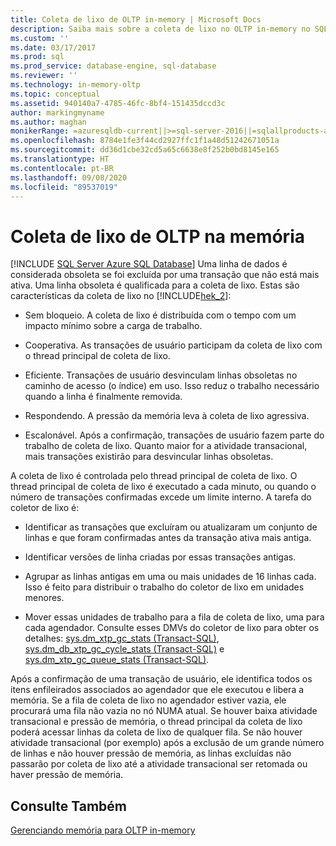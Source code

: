 ```yaml
---
title: Coleta de lixo de OLTP in-memory | Microsoft Docs
description: Saiba mais sobre a coleta de lixo no OLTP in-memory no SQL Server. Se uma transação que não está mais ativa excluir uma linha, ela estará sujeita à coleta de lixo.
ms.custom: ''
ms.date: 03/17/2017
ms.prod: sql
ms.prod_service: database-engine, sql-database
ms.reviewer: ''
ms.technology: in-memory-oltp
ms.topic: conceptual
ms.assetid: 940140a7-4785-46fc-8bf4-151435dccd3c
author: markingmyname
ms.author: maghan
monikerRange: =azuresqldb-current||>=sql-server-2016||=sqlallproducts-allversions||>=sql-server-linux-2017||=azuresqldb-mi-current
ms.openlocfilehash: 8784e1fe3f44cd2927ffc1f1a48d51242671051a
ms.sourcegitcommit: dd36d1cbe32cd5a65c6638e8f252b0bd8145e165
ms.translationtype: HT
ms.contentlocale: pt-BR
ms.lasthandoff: 09/08/2020
ms.locfileid: "89537019"
---
```

# <a name="in-memory-oltp-garbage-collection"></a>Coleta de lixo de OLTP na memória
[!INCLUDE [SQL Server Azure SQL Database](../../includes/applies-to-version/sql-asdb.md)]
  Uma linha de dados é considerada obsoleta se foi excluída por uma transação que não está mais ativa. Uma linha obsoleta é qualificada para a coleta de lixo. Estas são características da coleta de lixo no [!INCLUDE[hek_2](../../includes/hek-2-md.md)]:  
  
-   Sem bloqueio. A coleta de lixo é distribuída com o tempo com um impacto mínimo sobre a carga de trabalho.  
  
-   Cooperativa. As transações de usuário participam da coleta de lixo com o thread principal de coleta de lixo.  
  
-   Eficiente. Transações de usuário desvinculam linhas obsoletas no caminho de acesso (o índice) em uso. Isso reduz o trabalho necessário quando a linha é finalmente removida.  
  
-   Respondendo. A pressão da memória leva à coleta de lixo agressiva.  
  
-   Escalonável. Após a confirmação, transações de usuário fazem parte do trabalho de coleta de lixo. Quanto maior for a atividade transacional, mais transações existirão para desvincular linhas obsoletas.  
  
 A coleta de lixo é controlada pelo thread principal de coleta de lixo. O thread principal de coleta de lixo é executado a cada minuto, ou quando o número de transações confirmadas excede um limite interno. A tarefa do coletor de lixo é:  
  
-   Identificar as transações que excluíram ou atualizaram um conjunto de linhas e que foram confirmadas antes da transação ativa mais antiga.  
  
-   Identificar versões de linha criadas por essas transações antigas.  
  
-   Agrupar as linhas antigas em uma ou mais unidades de 16 linhas cada. Isso é feito para distribuir o trabalho do coletor de lixo em unidades menores.  
  
-   Mover essas unidades de trabalho para a fila de coleta de lixo, uma para cada agendador. Consulte esses DMVs do coletor de lixo para obter os detalhes: [sys.dm_xtp_gc_stats &#40;Transact-SQL&#41;](../../relational-databases/system-dynamic-management-views/sys-dm-xtp-gc-stats-transact-sql.md), [sys.dm_db_xtp_gc_cycle_stats &#40;Transact-SQL&#41;](../../relational-databases/system-dynamic-management-views/sys-dm-db-xtp-gc-cycle-stats-transact-sql.md) e [sys.dm_xtp_gc_queue_stats &#40;Transact-SQL&#41;](../../relational-databases/system-dynamic-management-views/sys-dm-xtp-gc-queue-stats-transact-sql.md).  
  
 Após a confirmação de uma transação de usuário, ele identifica todos os itens enfileirados associados ao agendador que ele executou e libera a memória. Se a fila de coleta de lixo no agendador estiver vazia, ele procurará uma fila não vazia no nó NUMA atual. Se houver baixa atividade transacional e pressão de memória, o thread principal da coleta de lixo poderá acessar linhas da coleta de lixo de qualquer fila. Se não houver atividade transacional (por exemplo) após a exclusão de um grande número de linhas e não houver pressão de memória, as linhas excluídas não passarão por coleta de lixo até a atividade transacional ser retomada ou haver pressão de memória.  
  
## <a name="see-also"></a>Consulte Também  
 [Gerenciando memória para OLTP in-memory](https://msdn.microsoft.com/library/d82f21fa-6be1-4723-a72e-f2526fafd1b6)  
  
  
